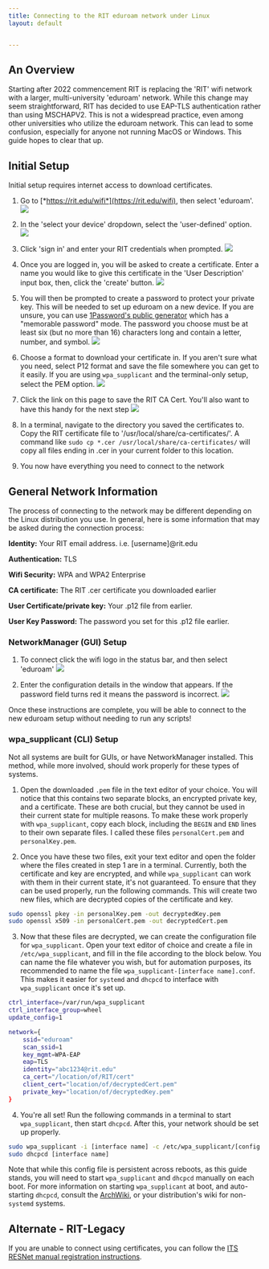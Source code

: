 ```yaml
---
title: Connecting to the RIT eduroam network under Linux
layout: default


---
```

## An Overview

Starting after 2022 commencement RIT is replacing the 'RIT' wifi network with a larger, multi-university 'eduroam' network. While this change may seem straightforward, RIT has decided to use EAP-TLS authentication rather than using MSCHAPV2. This is not a widespread practice, even among other universities who utilize the eduroam network. This can lead to some confusion, especially for anyone not running MacOS or Windows. This guide hopes to clear that up.

## Initial Setup

Initial setup requires internet access to download certificates. 

1. Go to [*https://rit.edu/wifi*](https://rit.edu/wifi), then select 'eduroam'. ![](/assets/img/eduroam/wifi-page.png)

2. In the 'select your device' dropdown, select the 'user-defined' option. ![](/assets/img/eduroam/select-os.png)

3. Click 'sign in' and enter your RIT credentials when prompted. ![](/assets/img/eduroam/start-user-cert.png)

4. Once you are logged in, you will be asked to create a certificate. Enter a name you would like to give this certificate in the 'User Description' input box, then, click the 'create' button. ![](/assets/img/eduroam/create-user-cert.png)

5. You will then be prompted to create a password to protect your private key. This will be needed to set up eduroam on a new device. If you are unsure, you can use [1Password's public generator](https://1password.com/password-generator/?) which has a "memorable password" mode. The password you choose must be at least six (but no more than 16) characters long and contain a letter, number, and symbol. ![](/assets/img/eduroam/password.png)

6. Choose a format to download your certificate in. If you aren't sure what you need, select P12 format and save the file somewhere you can get to it easily. If you are using `wpa_supplicant` and the terminal-only setup, select the PEM option. ![](/assets/img/eduroam/cert-download.png)

7. Click the link on this page to save the RIT CA Cert. You'll also want to have this handy for the next step ![](/assets/img/eduroam/root-ca.png)

8. In a terminal, navigate to the directory you saved the certificates to. Copy the RIT certificate file to '/usr/local/share/ca-certificates/'. A command like `sudo cp *.cer /usr/local/share/ca-certificates/` will copy all files ending in .cer in your current folder to this location.

9. You now have everything you need to connect to the network


## General Network Information

The process of connecting to the network may be different depending on the Linux distribution you use. In general, here is some information that may be asked during the connection process:

**Identity:** Your RIT email address. i.e. [username]@rit.edu

**Authentication:** TLS

**Wifi Security:** WPA and WPA2 Enterprise

**CA certificate:** The RIT .cer certificate you downloaded earlier

**User Certificate/private key:** Your .p12 file from earlier.

**User Key Password:** The password you set for this .p12 file earlier.


### NetworkManager (GUI) Setup

1. To connect click the wifi logo in the status bar, and then select 'eduroam' ![](/assets/img/eduroam/open-networkmanager.png)

2. Enter the configuration details in the window that appears. If the password field turns red it means the password is incorrect. ![](/assets/img/eduroam/configure-networkmanager.png)

Once these instructions are complete, you will be able to connect to the
new eduroam setup without needing to run any scripts!

### wpa_supplicant (CLI) Setup

Not all systems are built for GUIs, or have NetworkManager installed. This method, while more involved, should work properly for these types of systems.

1. Open the downloaded `.pem` file in the text editor of your choice. You will notice that this contains two separate blocks, an encrypted private key, and a certificate. These are both crucial, but they cannot be used in their current state for multiple reasons. To make these work properly with `wpa_supplicant`, copy each block, including the `BEGIN` and `END` lines to their own separate files. I called these files `personalCert.pem` and `personalKey.pem`.

2. Once you have these two files, exit your text editor and open the folder where the files created in step 1 are in a terminal. Currently, both the certificate and key are encrypted, and while `wpa_supplicant` can work with them in their current state, it's not guaranteed. To ensure that they can be used properly, run the following commands. This will create two new files, which are decrypted copies of the certificate and key.
```bash
sudo openssl pkey -in personalKey.pem -out decryptedKey.pem
sudo openssl x509 -in personalCert.pem -out decryptedCert.pem
```

3. Now that these files are decrypted, we can create the configuration file for `wpa_supplicant`. Open your text editor of choice and create a file in `/etc/wpa_supplicant`, and fill in the file according to the block below. You can name the file whatever you wish, but for automation purposes, its recommended to name the file `wpa_supplicant-[interface name].conf`. This makes it easier for `systemd` and `dhcpcd` to interface with `wpa_supplicant` once it's set up.
```bash
ctrl_interface=/var/run/wpa_supplicant
ctrl_interface_group=wheel
update_config=1

network={
    ssid="eduroam"
    scan_ssid=1
    key_mgmt=WPA-EAP
    eap=TLS
    identity="abc1234@rit.edu"
    ca_cert="/location/of/RIT/cert"
    client_cert="location/of/decryptedCert.pem"
    private_key="location/of/decryptedKey.pem"
}
```

4. You're all set! Run the following commands in a terminal to start `wpa_supplicant`, then start `dhcpcd`. After this, your network should be set up properly. 
```bash
sudo wpa_supplicant -i [interface name] -c /etc/wpa_supplicant/[config file name]
sudo dhcpcd [interface name]
```
Note that while this config file is persistent across reboots, as this guide stands, you will need to start `wpa_supplicant` and `dhcpcd` manually on each boot. For more information on starting `wpa_supplicant` at boot, and auto-starting `dhcpcd`, consult the [ArchWiki](https://wiki.archlinux.org/title/Wpa_supplicant#At_boot_(systemd)), or your distribution's wiki for non-`systemd` systems.


## Alternate - RIT-Legacy

If you are unable to connect using certificates, you can follow the [ITS RESNet manual registration instructions](https://www.rit.edu/its/resnet/manual-registration).


<!--
## Getting the config

1. Create a temporary directory somewhere and cd into it from a terminal
2. download the linux installer from https://rit.edu/wifi. Dont open it since it might break the CRLF line endings and the binary file thats encoded at the bottom of the file if you save it after opening on a linux machine.
3. run `sed -e '0,/^#ARCHIVE#$/d' "PATH_TO_INSTALLER.run" | gzip -d | tar -x` inside that folder to extract the contents
4. create a new python file in that folder. name it whatever you want. paste in the following contents:
```python
from client import PaladinLinuxClient

deciphered = PaladinLinuxClient.decipher(PaladinLinuxClient.CONFIG_FILE)
strip_namespace=PaladinLinuxClient.strip_namespace(deciphered)


with open(PaladinLinuxClient.CONFIG_FILE + ".xml", "w") as conf:
	conf.write(strip_namespace)
```
5. run this script to use the clients own decryption mechanism to decrypt the config file to a plain XML file.
6. this file seems to contain all the config that you should need in order to manually configure the network. Sections of it from which you should grab values will be referenced in the steps below so as to avoid copying the values themselves and compromising the security of RIT's network.

## Configuring the network

TBD - the eduroam network has not yet been enabled

this might be vaguely helpful in the meantime: http://kb.mit.edu/confluence/pages/viewpage.action?pageId=152599592
 -->

